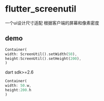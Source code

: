 # flutter_screenutil

一个ui设计尺寸适配 根据客户端的屏幕和像素密度

## demo


``` dart
Container(
width: ScreenUtil().setWidth(50),
height:ScreenUtil().setHeight(200),
)
```

dart sdk>=2.6

``` dart
Container(
width: 50.w,
height:200.h
)
```
